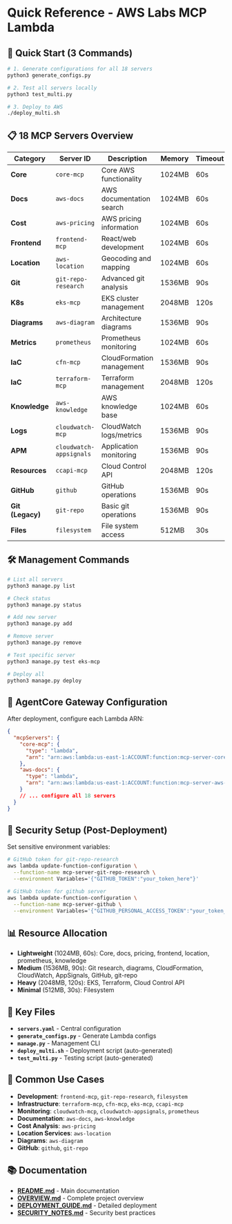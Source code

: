 # Quick Reference - AWS Labs MCP Lambda

## 🚀 Quick Start (3 Commands)

```bash
# 1. Generate configurations for all 18 servers
python3 generate_configs.py

# 2. Test all servers locally
python3 test_multi.py

# 3. Deploy to AWS
./deploy_multi.sh
```

## 📋 18 MCP Servers Overview

| Category | Server ID | Description | Memory | Timeout |
|----------|-----------|-------------|---------|---------|
| **Core** | `core-mcp` | Core AWS functionality | 1024MB | 60s |
| **Docs** | `aws-docs` | AWS documentation search | 1024MB | 60s |
| **Cost** | `aws-pricing` | AWS pricing information | 1024MB | 60s |
| **Frontend** | `frontend-mcp` | React/web development | 1024MB | 60s |
| **Location** | `aws-location` | Geocoding and mapping | 1024MB | 60s |
| **Git** | `git-repo-research` | Advanced git analysis | 1536MB | 90s |
| **K8s** | `eks-mcp` | EKS cluster management | 2048MB | 120s |
| **Diagrams** | `aws-diagram` | Architecture diagrams | 1536MB | 90s |
| **Metrics** | `prometheus` | Prometheus monitoring | 1024MB | 60s |
| **IaC** | `cfn-mcp` | CloudFormation management | 1536MB | 90s |
| **IaC** | `terraform-mcp` | Terraform management | 2048MB | 120s |
| **Knowledge** | `aws-knowledge` | AWS knowledge base | 1024MB | 60s |
| **Logs** | `cloudwatch-mcp` | CloudWatch logs/metrics | 1536MB | 90s |
| **APM** | `cloudwatch-appsignals` | Application monitoring | 1536MB | 90s |
| **Resources** | `ccapi-mcp` | Cloud Control API | 2048MB | 120s |
| **GitHub** | `github` | GitHub operations | 1536MB | 90s |
| **Git (Legacy)** | `git-repo` | Basic git operations | 1536MB | 90s |
| **Files** | `filesystem` | File system access | 512MB | 30s |

## 🛠️ Management Commands

```bash
# List all servers
python3 manage.py list

# Check status
python3 manage.py status

# Add new server
python3 manage.py add

# Remove server
python3 manage.py remove

# Test specific server
python3 manage.py test eks-mcp

# Deploy all
python3 manage.py deploy
```

## 🔧 AgentCore Gateway Configuration

After deployment, configure each Lambda ARN:

```json
{
  "mcpServers": {
    "core-mcp": {
      "type": "lambda",
      "arn": "arn:aws:lambda:us-east-1:ACCOUNT:function:mcp-server-core-mcp"
    },
    "aws-docs": {
      "type": "lambda",
      "arn": "arn:aws:lambda:us-east-1:ACCOUNT:function:mcp-server-aws-docs"
    }
    // ... configure all 18 servers
  }
}
```

## 🔐 Security Setup (Post-Deployment)

Set sensitive environment variables:

```bash
# GitHub token for git-repo-research
aws lambda update-function-configuration \
  --function-name mcp-server-git-repo-research \
  --environment Variables='{"GITHUB_TOKEN":"your_token_here"}'

# GitHub token for github server
aws lambda update-function-configuration \
  --function-name mcp-server-github \
  --environment Variables='{"GITHUB_PERSONAL_ACCESS_TOKEN":"your_token_here"}'
```

## 📊 Resource Allocation

- **Lightweight** (1024MB, 60s): Core, docs, pricing, frontend, location, prometheus, knowledge
- **Medium** (1536MB, 90s): Git research, diagrams, CloudFormation, CloudWatch, AppSignals, GitHub, git-repo
- **Heavy** (2048MB, 120s): EKS, Terraform, Cloud Control API
- **Minimal** (512MB, 30s): Filesystem

## 📁 Key Files

- **`servers.yaml`** - Central configuration
- **`generate_configs.py`** - Generate Lambda configs
- **`manage.py`** - Management CLI
- **`deploy_multi.sh`** - Deployment script (auto-generated)
- **`test_multi.py`** - Testing script (auto-generated)

## 🎯 Common Use Cases

- **Development**: `frontend-mcp`, `git-repo-research`, `filesystem`
- **Infrastructure**: `terraform-mcp`, `cfn-mcp`, `eks-mcp`, `ccapi-mcp`
- **Monitoring**: `cloudwatch-mcp`, `cloudwatch-appsignals`, `prometheus`
- **Documentation**: `aws-docs`, `aws-knowledge`
- **Cost Analysis**: `aws-pricing`
- **Location Services**: `aws-location`
- **Diagrams**: `aws-diagram`
- **GitHub**: `github`, `git-repo`

## 📚 Documentation

- **[README.md](README.md)** - Main documentation
- **[OVERVIEW.md](OVERVIEW.md)** - Complete project overview
- **[DEPLOYMENT_GUIDE.md](DEPLOYMENT_GUIDE.md)** - Detailed deployment
- **[SECURITY_NOTES.md](SECURITY_NOTES.md)** - Security best practices